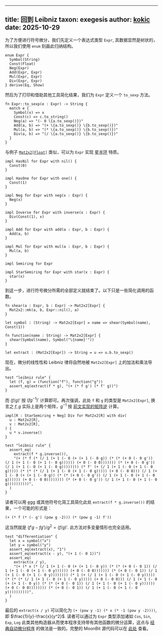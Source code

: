 
---
title: 回到 Leibniz
taxon: exegesis
author: [kokic](https://kokic.github.io)
date: 2025-10-29
---

为了方便进行符号微分，我们先定义一个表达式类型 `Expr`, 其数据显然是树状的，所以我们使用 `enum` 刻画此归纳结构。

```mbt
enum Expr {
  Symbol(String)
  Const(Float)
  Neg(Expr)
  Add(Expr, Expr)
  Mul(Expr, Expr)
  Div(Expr, Expr)
} derive(Eq, Show)
```

然后为了打印和借助其他工具简化结果，我们为 `Expr` 定义一个 `to_sexp` 方法。

```mbt
fn Expr::to_sexp(e : Expr) -> String {
  match e {
    Symbol(x) => x
    Const(c) => c.to_string()
    Neg(a) => "(- 0 \{a.to_sexp()})"
    Add(a, b) => "(+ \{a.to_sexp()} \{b.to_sexp()})"
    Mul(a, b) => "(* \{a.to_sexp()} \{b.to_sexp()})"
    Div(a, b) => "(/ \{a.to_sexp()} \{b.to_sexp()})"
  }
}
```

与例子 [`Mat2x2[Float]`](./float.md) 类似，可以为 `Expr` 实现 [星半环](./traits.md) 特质。

```mbt
impl HasNil for Expr with nil() {
  Const(0)
}

impl HasOne for Expr with one() {
  Const(1)
}

impl Neg for Expr with neg(x : Expr) {
  Neg(x)
}

impl Inverse for Expr with inverse(x : Expr) {
  Div(Const(1), x)
}

impl Add for Expr with add(a : Expr, b : Expr) {
  Add(a, b)
}

impl Mul for Expr with mul(a : Expr, b : Expr) {
  Mul(a, b)
}

impl Semiring for Expr

impl StarSemiring for Expr with star(x : Expr) {
  star(x)
}
```

到这一步，进行符号微分所需的全部定义就结束了。以下只是一些简化调用的函数。

```mbt
fn shear(a : Expr, b : Expr) -> Mat2x2[Expr] {
  Mat2x2::mk(a, b, Expr::nil(), a)
}

let symbol : (String) -> Mat2x2[Expr] = name => shear(Symbol(name), Const(1))

fn function(name : String) -> Mat2x2[Expr] {
  shear(Symbol(name), Symbol("\{name}'"))
}

let extract : (Mat2x2[Expr]) -> String = u => u.b.to_sexp()
```

现在，微分的线性性和 Leibniz 律将自然地被 `Mat2x2[Expr]` 上的加法和乘法导出。

```mbt
test "leibniz rule" {
  let (f, g) = (function("f"), function("g"))
  assert_eq(extract(f * g), "(+ (* f g') (* f' g))")
}
```

而 $(f/g)'$ 按 $(f g^{-1})'$ 计算即可。再次强调，此处 `f` 和 `g` 的类型是 `Mat2x2[Expr]`, 换言之 $f,g$ 实际上是两个矩阵，$g^{-1}$ 按 [前文实现的矩阵逆](./kira.md) 计算。

```mbt
impl[R : StarSemiring + Neg] Div for Mat2x2[R] with div(
  u : Mat2x2[R],
  v : Mat2x2[R],
) {
  u * v.inverse()
}
```

```mbt
test "leibniz rule" {
  assert_eq(
    extract(f * g.inverse()),
    "(+ (* f (* (/ 1 (+ 1 (- 0 (+ (+ 1 (- 0 g)) (* (* (+ 0 (- 0 g')) (/ 1 (+ 1 (- 0 (+ 1 (- 0 g)))))) (+ 0 (- 0 0))))))) (* (+ 0 (- 0 g')) (/ 1 (+ 1 (- 0 (+ 1 (- 0 g)))))))) (* f' (+ (/ 1 (+ 1 (- 0 (+ 1 (- 0 g))))) (* (* (* (/ 1 (+ 1 (- 0 (+ 1 (- 0 g))))) (+ 0 (- 0 0))) (/ 1 (+ 1 (- 0 (+ (+ 1 (- 0 g)) (* (* (+ 0 (- 0 g')) (/ 1 (+ 1 (- 0 (+ 1 (- 0 g)))))) (+ 0 (- 0 0)))))))) (* (+ 0 (- 0 g')) (/ 1 (+ 1 (- 0 (+ 1 (- 0 g))))))))))",
  )
}
```

读者可以用 [egg][egg] 或其他符号化简工具简化此处 `extract(f * g.inverse())` 的结果，一个可能的形式是：

```
(+ (* f (* (- g') (pow g -2))) (* (pow g -1) f'))
```

这当然就是 $(f'g - fg')/g^2 = (f/g)'$. 此方法对多变量情形也完全适用。

```mbt
test "differentiation" {
  let x = symbol("x")
  let y = symbol("y")
  assert_eq(extract(x), "1")
  assert_eq(extract(x - y), "(+ 1 (- 0 1))")
  assert_eq(
    extract(x / y),
    "(+ (* x (* (/ 1 (+ 1 (- 0 (+ (+ 1 (- 0 y)) (* (* (+ 0 (- 0 1)) (/ 1 (+ 1 (- 0 (+ 1 (- 0 y)))))) (+ 0 (- 0 0))))))) (* (+ 0 (- 0 1)) (/ 1 (+ 1 (- 0 (+ 1 (- 0 y)))))))) (* 1 (+ (/ 1 (+ 1 (- 0 (+ 1 (- 0 y))))) (* (* (* (/ 1 (+ 1 (- 0 (+ 1 (- 0 y))))) (+ 0 (- 0 0))) (/ 1 (+ 1 (- 0 (+ (+ 1 (- 0 y)) (* (* (+ 0 (- 0 1)) (/ 1 (+ 1 (- 0 (+ 1 (- 0 y)))))) (+ 0 (- 0 0)))))))) (* (+ 0 (- 0 1)) (/ 1 (+ 1 (- 0 (+ 1 (- 0 y))))))))))",
  )
}
```

最后的 `extract(x / y)` 可以简化为 `(+ (pow y -1) (* x (* -1 (pow y -2))))`, 即 $\frac{1}{y}-\frac{x}{y^2}$. 读者可以通过为 `Expr` 类型添加诸如 `Cos`, `Sin`, `Exp`, `Log` 此类其他构造器从而使本程序支持带有其他函数的微分运算，这点与 [经典自动微分程序][ad-haskell] 的做法是一致的。完整的 MoonBit 源代码可以在 [此处](https://github.com/kokic/moonbit-pearls/blob/main/trees/leibniz-amnesia/amnesia.mbt) 查看。

[egg]: https://github.com/egraphs-good/egg
[ad-haskell]: https://www.danielbrice.net/blog/automatic-differentiation-is-trivial-in-haskell/
